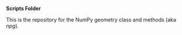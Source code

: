 **Scripts Folder**

This is the repository for the NumPy geometry class and methods (aka *npg*).                 
